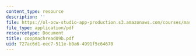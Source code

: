 ```yaml
---
content_type: resource
description: ''
file: https://ol-ocw-studio-app-production.s3.amazonaws.com/courses/mas-965-special-topics-in-media-technology-cooperative-machines-fall-2003/727ac6d1eec7511eb0a64991f5c64670_coopmachread09b.pdf
file_type: application/pdf
resourcetype: Document
title: coopmachread09b.pdf
uid: 727ac6d1-eec7-511e-b0a6-4991f5c64670
---
```

